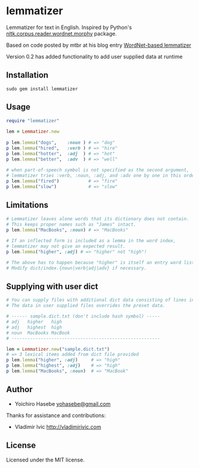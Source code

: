 lemmatizer
==========
Lemmatizer for text in English.  Inspired by Python's [nltk.corpus.reader.wordnet.morphy](orpusReader.morphy) package.

Based on code posted by mtbr at his blog entry [WordNet-based lemmatizer](http://d.hatena.ne.jp/mtbr/20090303/prfrnlprubyWordNetbasedlemmatizer)

Version 0.2 has added functionality to add user supplied data at runtime 

Installation
------------
    sudo gem install lemmatizer
    

Usage
-----
```ruby
require "lemmatizer"
  
lem = Lemmatizer.new
  
p lem.lemma("dogs",    :noun ) # => "dog"
p lem.lemma("hired",   :verb ) # => "hire"
p lem.lemma("hotter",  :adj  ) # => "hot"
p lem.lemma("better",  :adv  ) # => "well"
  
# when part-of-speech symbol is not specified as the second argument, 
# lemmatizer tries :verb, :noun, :adj, and :adv one by one in this order.
p lem.lemma("fired")           # => "fire"
p lem.lemma("slow")            # => "slow"
```

Limitations
-----------
```ruby
# Lemmatizer leaves alone words that its dictionary does not contain.
# This keeps proper names such as "James" intact.
p lem.lemma("MacBooks", :noun) # => "MacBooks" 
  
# If an inflected form is included as a lemma in the word index,
# lemmatizer may not give an expected result.
p lem.lemma("higher", :adj) # => "higher" not "high"!

# The above has to happen because "higher" is itself an entry word listed in dict/index.adj .
# Modify dict/index.{noun|verb|adj|adv} if necessary.
```

Supplying with user dict
-----------
```ruby
# You can supply files with additional dict data consisting of lines in the format of <pos>\s+<form>\s+<lemma>.
# The data in user supplied files overrides the preset data. 

# ------ sample.dict.txt (don't include hash symbol) -----
# adj   higher   high
# adj   highest  high
# noun  MacBooks MacBook
# --------------------------------------------------------

lem = Lemmatizer.new("sample.dict.txt")
# => 3 lexical items added from dict file provided
p lem.lemma("higher", :adj)     # => "high"
p lem.lemma("highest", :adj)    # => "high"
p lem.lemma("MacBooks", :noun)  # => "MacBook"
```

Author
------
* Yoichiro Hasebe <yohasebe@gmail.com>

Thanks for assistance and contributions:
* Vladimir Ivic <http://vladimirivic.com>

License
-------
Licensed under the MIT license.
